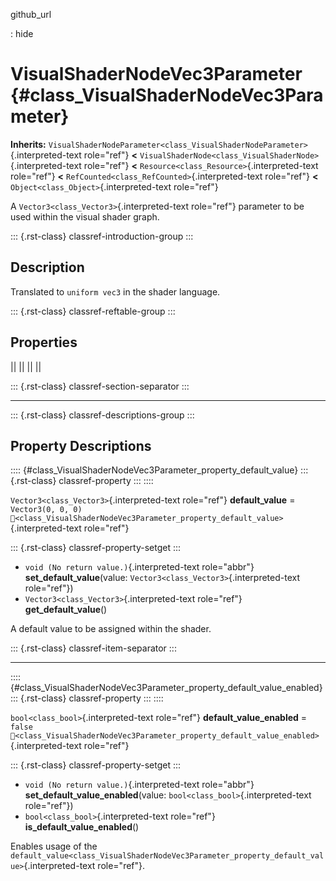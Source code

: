 github_url

:   hide

# VisualShaderNodeVec3Parameter {#class_VisualShaderNodeVec3Parameter}

**Inherits:**
`VisualShaderNodeParameter<class_VisualShaderNodeParameter>`{.interpreted-text
role="ref"} **\<**
`VisualShaderNode<class_VisualShaderNode>`{.interpreted-text role="ref"}
**\<** `Resource<class_Resource>`{.interpreted-text role="ref"} **\<**
`RefCounted<class_RefCounted>`{.interpreted-text role="ref"} **\<**
`Object<class_Object>`{.interpreted-text role="ref"}

A `Vector3<class_Vector3>`{.interpreted-text role="ref"} parameter to be
used within the visual shader graph.

::: {.rst-class}
classref-introduction-group
:::

## Description

Translated to `uniform vec3` in the shader language.

::: {.rst-class}
classref-reftable-group
:::

## Properties

||
||
||
||

::: {.rst-class}
classref-section-separator
:::

------------------------------------------------------------------------

::: {.rst-class}
classref-descriptions-group
:::

## Property Descriptions

:::: {#class_VisualShaderNodeVec3Parameter_property_default_value}
::: {.rst-class}
classref-property
:::
::::

`Vector3<class_Vector3>`{.interpreted-text role="ref"} **default_value**
= `Vector3(0, 0, 0)`
`🔗<class_VisualShaderNodeVec3Parameter_property_default_value>`{.interpreted-text
role="ref"}

::: {.rst-class}
classref-property-setget
:::

- `void (No return value.)`{.interpreted-text role="abbr"}
  **set_default_value**(value:
  `Vector3<class_Vector3>`{.interpreted-text role="ref"})
- `Vector3<class_Vector3>`{.interpreted-text role="ref"}
  **get_default_value**()

A default value to be assigned within the shader.

::: {.rst-class}
classref-item-separator
:::

------------------------------------------------------------------------

:::: {#class_VisualShaderNodeVec3Parameter_property_default_value_enabled}
::: {.rst-class}
classref-property
:::
::::

`bool<class_bool>`{.interpreted-text role="ref"}
**default_value_enabled** = `false`
`🔗<class_VisualShaderNodeVec3Parameter_property_default_value_enabled>`{.interpreted-text
role="ref"}

::: {.rst-class}
classref-property-setget
:::

- `void (No return value.)`{.interpreted-text role="abbr"}
  **set_default_value_enabled**(value:
  `bool<class_bool>`{.interpreted-text role="ref"})
- `bool<class_bool>`{.interpreted-text role="ref"}
  **is_default_value_enabled**()

Enables usage of the
`default_value<class_VisualShaderNodeVec3Parameter_property_default_value>`{.interpreted-text
role="ref"}.
